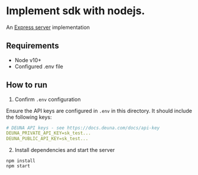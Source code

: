 # Implement sdk with nodejs.

An [Express server](http://expressjs.com) implementation

## Requirements

- Node v10+
- Configured .env file

## How to run

1. Confirm `.env` configuration

Ensure the API keys are configured in `.env` in this directory. It should include the following keys:

```yaml
# DEUNA API keys - see https://docs.deuna.com/docs/api-key
DEUNA_PRIVATE_API_KEY=sk_test...
DEUNA_PUBLIC_API_KEY=sk_test...
```

2. Install dependencies and start the server

```
npm install
npm start
```
